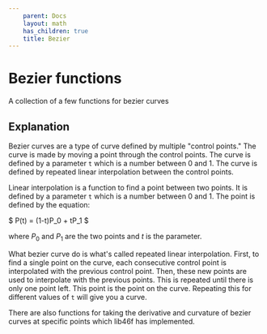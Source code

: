 ```yaml
---
    parent: Docs
    layout: math
    has_children: true
    title: Bezier
---
```

# Bezier functions
A collection of a few functions for bezier curves

## Explanation
Bezier curves are a type of curve defined by multiple "control points." The curve is made by moving a point through the control points. The curve is defined by a parameter `t` which is a number between 0 and 1. The curve is defined by repeated linear interpolation between the control points.

Linear interpolation is a function to find a point between two points. It is defined by a parameter `t` which is a number between 0 and 1. The point is defined by the equation:

$ P(t) = (1-t)P_0 + tP_1 $

where $P_0$ and $P_1$ are the two points and $t$ is the parameter.

What bezier curve do is what's called repeated linear interpolation. First, to find a single point on the curve, each consecutive control point is interpolated with the previous control point. Then, these new points are used to interpolate with the previous points. This is repeated until there is only one point left. This point is the point on the curve. Repeating this for different values of `t` will give you a curve.

There are also functions for taking the derivative and curvature of bezier curves at specific points which lib46f has implemented. 

